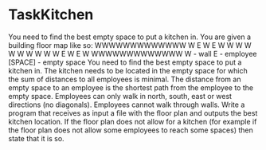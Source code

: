 # TaskKitchen
You need to find the best empty space to put a kitchen in.
You are given a building floor map like so:
WWWWWWWWWWWWW
W  E  W  E  W
W     W     W
W           W
W     W     W
W  E  W   E W
WWWWWWWWWWWWW
W - wall
E - employee
[SPACE] - empty space
You need to find the best empty space to put a kitchen in.
The kitchen needs to be located in the empty space for which the sum of distances
to all employees is minimal.
The distance from an empty space to an employee is the shortest path from the employee
to the empty space.
Employees can only walk in north, south, east or west directions (no diagonals).
Employees cannot walk through walls.
Write a program that receives as input a file with the floor
plan and outputs the best kitchen location.
If the floor plan does not allow for a kitchen (for example if the floor
plan does not allow some employees to reach some spaces) then state that it is so.
